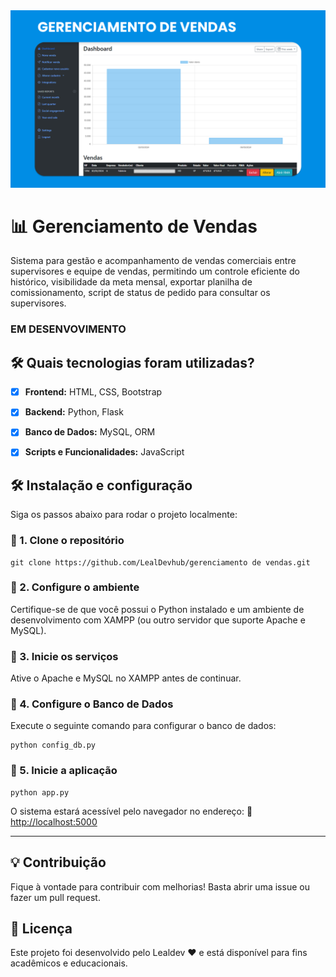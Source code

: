 <img src="static/assets/brand/gerenciamento-de-vendas.png">

# 📊 Gerenciamento de Vendas
Sistema para gestão e acompanhamento de vendas comerciais entre supervisores e equipe de vendas, permitindo um controle eficiente do histórico, visibilidade da meta mensal, exportar planilha de comissionamento, script de status de pedido para consultar os supervisores.

### EM DESENVOVIMENTO

## 🛠️ Quais tecnologias foram utilizadas?
- [x] <strong>Frontend:</strong> HTML, CSS, Bootstrap
- [x] <strong>Backend:</strong> Python, Flask
- [x] <strong>Banco de Dados:</strong> MySQL, ORM
- [x] <strong>Scripts e Funcionalidades:</strong> JavaScript 


## 🛠 Instalação e configuração
Siga os passos abaixo para rodar o projeto localmente:
### 🔹 1. Clone o repositório
```
git clone https://github.com/LealDevhub/gerenciamento de vendas.git
```
### 🔹 2. Configure o ambiente
Certifique-se de que você possui o Python instalado e um ambiente de desenvolvimento com XAMPP (ou outro servidor que suporte Apache e MySQL).

### 🔹 3. Inicie os serviços
Ative o Apache e MySQL no XAMPP antes de continuar.

### 🔹 4. Configure o Banco de Dados
Execute o seguinte comando para configurar o banco de dados:
```
python config_db.py
```
### 🔹 5. Inicie a aplicação 
```
python app.py
```
O sistema estará acessível pelo navegador no endereço:
🔗 <a href="http://localhost:5000">http://localhost:5000</a>

---

## 💡 Contribuição
Fique à vontade para contribuir com melhorias! Basta abrir uma issue ou fazer um pull request.

## 📜 Licença
Este projeto foi desenvolvido pelo Lealdev ❤️ e está disponível para fins acadêmicos e educacionais.
